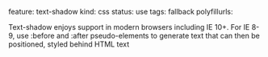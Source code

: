 feature: text-shadow
kind: css
status: use
tags: fallback
polyfillurls: 

Text-shadow enjoys support in modern browsers including IE 10+. For IE 8-9, use :before and :after pseudo-elements to generate text that can then be positioned, styled behind HTML text

